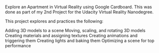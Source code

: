 Explore an Apartment in Virtual Reality using Google Cardboard. This was done as part of my 2nd Project for the Udacity Virtual Reality Nanodegree.

This project explores and practices the following:

Adding 3D models to a scene Moving, scaling, and rotating 3D models Creating materials and assigning textures Creating animations and triggering them Creating lights and baking them Optimizing a scene for top performance
